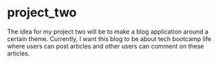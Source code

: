 # project_two

The idea for my project two will be to make a blog application around a certain theme. Currently, I want this blog to be about tech bootcamp life where users can post articles and other users can comment on these articles. 
